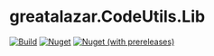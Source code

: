 # greatalazar.CodeUtils.Lib

[![Build](https://github.com/greatalazar/greatalazar.CodeUtil.Lib/actions/workflows/Build.yml/badge.svg?branch=)](https://github.com/greatalazar/greatalazar.CodeUtil.Lib/actions/workflows/Build.yml)
[![Nuget](https://img.shields.io/nuget/v/greatalazar.CodeUtils.Lib)](https://www.nuget.org/packages/greatalazar.CodeUtils.Lib/latest)
[![Nuget (with prereleases)](https://img.shields.io/nuget/vpre/greatalazar.CodeUtils.Lib)](https://www.nuget.org/packages/greatalazar.CodeUtils.Lib/absoluteLatest)
